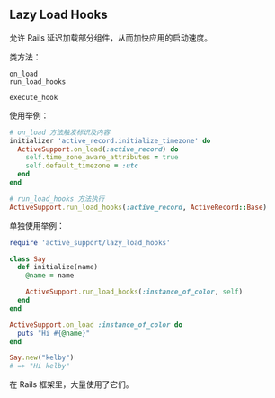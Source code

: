 ## Lazy Load Hooks

允许 Rails 延迟加载部分组件，从而加快应用的启动速度。

类方法：

```
on_load
run_load_hooks

execute_hook
```

使用举例：

```ruby
# on_load 方法触发标识及内容
initializer 'active_record.initialize_timezone' do
  ActiveSupport.on_load(:active_record) do
    self.time_zone_aware_attributes = true
    self.default_timezone = :utc
  end
end
```

```ruby
# run_load_hooks 方法执行
ActiveSupport.run_load_hooks(:active_record, ActiveRecord::Base)
```

单独使用举例：

```ruby
require 'active_support/lazy_load_hooks'

class Say
  def initialize(name)
    @name = name

    ActiveSupport.run_load_hooks(:instance_of_color, self)
  end
end

ActiveSupport.on_load :instance_of_color do
  puts "Hi #{@name}"
end

Say.new("kelby")
# => "Hi kelby"
```

在 Rails 框架里，大量使用了它们。

